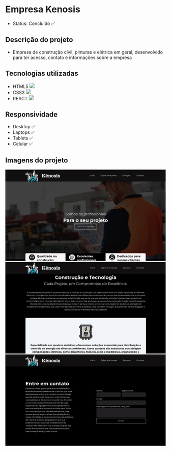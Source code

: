 

<h1>Empresa Kenosis</h1>
  
 <ul>
   <li> Status: Concluído ✅ </li>
 </ul>


<h2>Descrição do projeto</h2>
<ul>
  <li>Empresa de construção cívil, pinturas e elétrica em geral, desenvolvido para ter acesso, contato e informações sobre a empresa</li>
</ul>


  <h2>Tecnologias utilizadas</h2>
  <ul>
    <li>HTML5 <img src="https://cdn.jsdelivr.net/gh/devicons/devicon/icons/html5/html5-original.svg" width="13px"/></li>
    <li>CSS3 <img src="https://cdn.jsdelivr.net/gh/devicons/devicon/icons/css3/css3-original.svg" width="13px"/> </li>
    <li>REACT <img src="https://cdn.jsdelivr.net/gh/devicons/devicon/icons/react/react-original.svg" width="13px"/></li>
  </ul>

  <h2>
    Responsividade
  </h2>

  <ul>
    <li>Desktop ✅</li>
    <li>Laptops ✅</li>
    <li>Tablets ✅</li>
    <li>Celular ✅</li>
  </ul>


  <h2>Imagens do projeto</h2>
  <img src="./src/assets/github/img1.jpg"/>
  <img src="./src/assets/github/img2.jpg"/>
  <img src="./src/assets/github/servicesimg.jpg"/>
